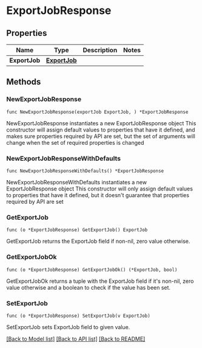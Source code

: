 # ExportJobResponse

## Properties

Name | Type | Description | Notes
------------ | ------------- | ------------- | -------------
**ExportJob** | [**ExportJob**](ExportJob.md) |  | 

## Methods

### NewExportJobResponse

`func NewExportJobResponse(exportJob ExportJob, ) *ExportJobResponse`

NewExportJobResponse instantiates a new ExportJobResponse object
This constructor will assign default values to properties that have it defined,
and makes sure properties required by API are set, but the set of arguments
will change when the set of required properties is changed

### NewExportJobResponseWithDefaults

`func NewExportJobResponseWithDefaults() *ExportJobResponse`

NewExportJobResponseWithDefaults instantiates a new ExportJobResponse object
This constructor will only assign default values to properties that have it defined,
but it doesn't guarantee that properties required by API are set

### GetExportJob

`func (o *ExportJobResponse) GetExportJob() ExportJob`

GetExportJob returns the ExportJob field if non-nil, zero value otherwise.

### GetExportJobOk

`func (o *ExportJobResponse) GetExportJobOk() (*ExportJob, bool)`

GetExportJobOk returns a tuple with the ExportJob field if it's non-nil, zero value otherwise
and a boolean to check if the value has been set.

### SetExportJob

`func (o *ExportJobResponse) SetExportJob(v ExportJob)`

SetExportJob sets ExportJob field to given value.



[[Back to Model list]](../README.md#documentation-for-models) [[Back to API list]](../README.md#documentation-for-api-endpoints) [[Back to README]](../README.md)


